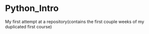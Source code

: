 # Python_Intro
My first attempt at a repository(contains the first couple weeks of my duplicated first course)
